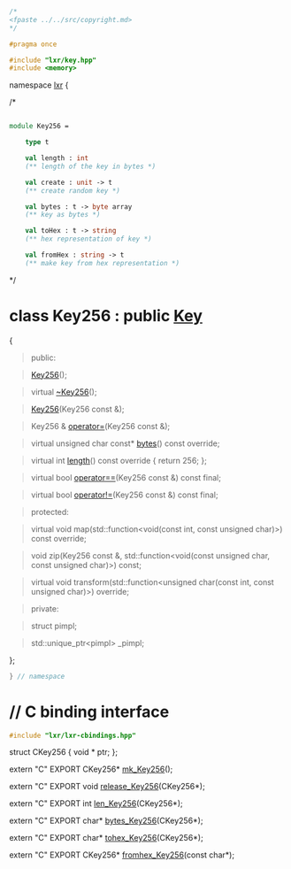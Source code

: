 ```cpp

/*
<fpaste ../../src/copyright.md>
*/

#pragma once

#include "lxr/key.hpp"
#include <memory>
````

namespace [lxr](namespace.list) {

/*

```fsharp

module Key256 =

    type t

    val length : int
    (** length of the key in bytes *)

    val create : unit -> t
    (** create random key *)

    val bytes : t -> byte array
    (** key as bytes *)

    val toHex : t -> string
    (** hex representation of key *)

    val fromHex : string -> t
    (** make key from hex representation *)
```

*/

# class Key256 : public [Key](key.hpp.md)

{

>public:

>[Key256](key256_ctor.cpp.md)();

>virtual [~Key256](key256_ctor.cpp.md)();

>[Key256](key256_ctor.cpp.md)(Key256 const &);

>Key256 & [operator=](key256_ctor.cpp.md)(Key256 const &);

>virtual unsigned char const* [bytes](key256_functions.cpp.md)() const override;

>virtual int [length](key256_functions.cpp.md)() const override { return 256; };

>virtual bool [operator==](key256_functions.cpp.md)(Key256 const &) const final;

>virtual bool [operator!=](key256_functions.cpp.md)(Key256 const &) const final;

>protected:

>virtual void map(std::function&lt;void(const int, const unsigned char)&gt;) const override;

>void zip(Key256 const &, std::function&lt;void(const unsigned char, const unsigned char)&gt;) const;

>virtual void transform(std::function&lt;unsigned char(const int, const unsigned char)&gt;) override;

>private:

>struct pimpl;

>std::unique_ptr&lt;pimpl&gt; _pimpl;

};

```cpp
} // namespace
```

# // C binding interface
```cpp
#include "lxr/lxr-cbindings.hpp"
```

struct CKey256 {
   void * ptr;
};

extern "C" EXPORT
CKey256* [mk_Key256](key256_cbindings.cpp.md)();

extern "C" EXPORT
void [release_Key256](key256_cbindings.cpp.md)(CKey256*);

extern "C" EXPORT
int [len_Key256](key256_cbindings.cpp.md)(CKey256*);

extern "C" EXPORT
char* [bytes_Key256](key256_cbindings.cpp.md)(CKey256*);

extern "C" EXPORT
char* [tohex_Key256](key256_cbindings.cpp.md)(CKey256*);

extern "C" EXPORT
CKey256* [fromhex_Key256](key256_cbindings.cpp.md)(const char*);
